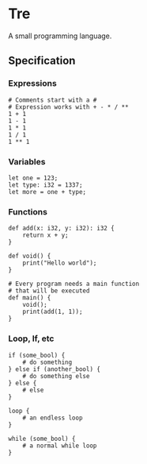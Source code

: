 # Tre

A small programming language.

## Specification

### Expressions

```
# Comments start with a # 
# Expression works with + - * / **
1 + 1
1 - 1
1 * 1
1 / 1
1 ** 1
```

### Variables

```
let one = 123;
let type: i32 = 1337;
let more = one + type;
```

### Functions

```
def add(x: i32, y: i32): i32 {
    return x + y;
}

def void() {
    print("Hello world");
}

# Every program needs a main function
# that will be executed
def main() {
    void();
    print(add(1, 1));
}
```

### Loop, If, etc

```
if (some_bool) {
    # do something
} else if (another_bool) {
    # do something else
} else {
    # else
}
```

```
loop {
    # an endless loop
}

while (some_bool) {
    # a normal while loop
}
```
